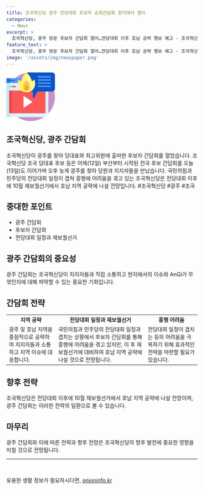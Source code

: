 ```yaml
---
title: 조국혁신당 광주 전당대회 후보자 순회간담회 현지에서 열어
categories:
  - News
excerpt: >
  조국혁신당, 광주 방문 후보자 간담회 열어…전당대회 이후 호남 공략 행보 예고 - 조국혁신당의 조국 당대표 후보를 비롯한 후보들이 광주를 방문, 전당대회 후 재보궐선거에서 호남 공략 예고. 국민의힘, 민주당 전당대회와 겹친 일정으로 흥행 어려움을 겪고 있는 조국혁신당이 당원과 지지자들과의 간담회를 진행. #조국혁신당 #광주 #조국
feature_text: >
  조국혁신당, 광주 방문 후보자 간담회 열어…전당대회 이후 호남 공략 행보 예고 - 조국혁신당의 조국 당대표 후보를 비롯한 후보들이 광주를 방문, 전당대회 후 재보궐선거에서 호남 공략 예고. 국민의힘, 민주당 전당대회와 겹친 일정으로 흥행 어려움을 겪고 있는 조국혁신당이 당원과 지지자들과의 간담회를 진행. #조국혁신당 #광주 #조국
image: '/assets/img/newspaper.png'
---
```


<p><img src="/assets/img/news.png" alt="rentncar 속보" /></p>

<h2>조국혁신당, 광주 간담회</h2>

<p data-ke-size="size16">조국혁신당이 광주를 찾아 당대표와 최고위원에 출마한 후보자 간담회를 열었습니다. 조국혁신당 조국 당대표 후보 등은 어제(12일) 부산부터 시작된 전국 후보 간담회를 오늘(13일)도 이어가며 오후 늦게 광주를 찾아 당원과 지지자들을 만났습니다. 국민의힘과 민주당의 전당대회 일정이 겹쳐 흥행에 어려움을 겪고 있는 조국혁신당은 전당대회 이후에 10월 재보궐선거에서 호남 지역 공략에 나설 전망입니다. #조국혁신당 #광주 #조국</p>

<h2 data-ke-size="size26">중대한 포인트</h2>

<ul>
  <li>광주 간담회</li>
  <li>후보자 간담회</li>
  <li>전당대회 일정과 재보궐선거</li>
</ul>

<h2 data-ke-size="size26">광주 간담회의 중요성</h2>

<p data-ke-size="size16">광주 간담회는 조국혁신당이 지지자들과 직접 소통하고 현지에서의 이슈와 AnQi가 무엇인지에 대해 파악할 수 있는 중요한 기회입니다.</p>

<h2 data-ke-size="size26">간담회 전략</h2>

<table>
  <tr>
    <td style="text-align: center; height: 17px;"><b>지역 공략</b></td>
    <td style="text-align: center; height: 17px;"><b>전당대회 일정과 재보궐선거</b></td>
    <td style="text-align: center; height: 17px;"><b>흥행 어려움</b></td>
  </tr>
  <tr>
    <td>광주 및 호남 지역을 중점적으로 공략하여 지지자들과 소통하고 지역 이슈에 대응합니다.</td>
    <td>국민의힘과 민주당의 전당대회 일정과 겹치는 상황에서 후보자 간담회를 통해 흥행에 어려움을 겪고 있지만, 이 후 재보궐선거에 대비하여 호남 지역 공략에 나설 것으로 전망됩니다.</td>
    <td>전당대회 일정이 겹치는 등의 어려움을 극복하기 위해 효과적인 전략을 마련할 필요가 있습니다.</td>
  </tr>
</table>

<h2 data-ke-size="size26">향후 전략</h2>

<p data-ke-size="size16">조국혁신당은 전당대회 이후에 10월 재보궐선거에서 호남 지역 공략에 나설 전망이며, 광주 간담회는 이러한 전략의 일환으로 볼 수 있습니다.</p>

<h2 data-ke-size="size26">마무리</h2>

<p data-ke-size="size16">광주 간담회와 이에 따른 전략과 향후 전망은 조국혁신당의 향후 발전에 중요한 영향을 미칠 것으로 전망됩니다.</p>

<hr>

<p data-ke-size="size16">&nbsp;</p>
유용한 생활 정보가 필요하시다면, <a href="https://onioninfo.kr" rel="dofollow">onioninfo.kr</a>


